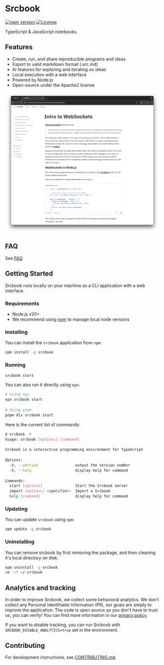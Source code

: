 # Srcbook

[![npm version](https://badge.fury.io/js/srcbook.svg)](https://badge.fury.io/js/srcbook)
[![License](https://img.shields.io/badge/License-Apache%202.0-blue.svg)](https://opensource.org/licenses/Apache-2.0)

TypeScript & JavaScript notebooks.

## Features

- Create, run, and share reproducible programs and ideas
- Export to valid markdown format (.src.md)
- AI features for exploring and iterating on ideas
- Local execution with a web interface
- Powered by Node.js
- Open-source under the Apache2 license

![Example Srcbook](https://github.com/srcbookdev/srcbook/blob/main/assets/srcbook-screenshot.png?raw=true)

## FAQ

See [FAQ](https://github.com/srcbookdev/srcbook/blob/main/FAQ.md).

## Getting Started

Srcbook runs locally on your machine as a CLI application with a web interface.

### Requirements

- Node.js v20+
- We recommend using [nvm](https://github.com/nvm-sh/nvm) to manage local node versions

### Installing

You can install the `srcbook` application from `npm`:

```bash
npm install -g srcbook
```

### Running

```
srcbook start
```

You can also run it directly using `npx`:

```bash
# Using npx
npx srcbook start

# Using pnpm
pnpm dlx srcbook start
```

Here is the current list of commands:

```bash
$ srcbook -h
Usage: srcbook [options] [command]

Srcbook is a interactive programming environment for TypeScript

Options:
  -V, --version                 output the version number
  -h, --help                    display help for command

Commands:
  start [options]               Start the Srcbook server
  import [options] <specifier>  Import a Srcbook
  help [command]                display help for command
```

### Updating

You can update `srcbook` using `npm`:

```bash
npm update -g srcbook
```

### Uninstalling

You can remove srcbook by first removing the package, and then cleaning it's local directory on disk:

```bash
npm uninstall -g srcbook
rm -rf ~/.srcbook
```

## Analytics and tracking

In order to improve Srcbook, we collect some behavioral analytics. We don't collect any Personal Identifiable Information (PII), our goals are simply to improve the application. The code is open source so you don't have to trust us, you can verify! You can find more information in our [privacy policy](https://github.com/srcbookdev/srcbook/blob/main/PRIVACY-POLICY.md).

If you want to disable tracking, you can run Srcbook with `SRCBOOK_DISABLE_ANALYTICS=true` set in the environment.

## Contributing

For development instructions, see [CONTRIBUTING.md](https://github.com/srcbookdev/srcbook/blob/main/CONTRIBUTING.md).
